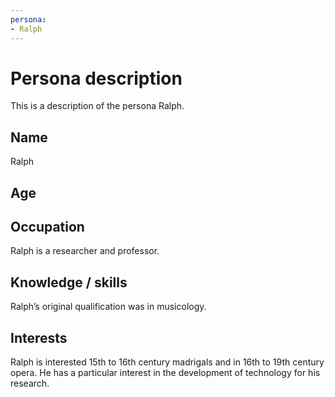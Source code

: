 ```yaml
---
persona:
- Ralph
---
```


# Persona description

This is a description of the persona Ralph.

## Name

Ralph

## Age

## Occupation

Ralph is a researcher and professor.

## Knowledge / skills

Ralph’s original qualification was in musicology.

## Interests

Ralph is interested 15th to 16th century madrigals and in 16th to 19th century opera.  He has a particular interest in the development of technology for his research.

